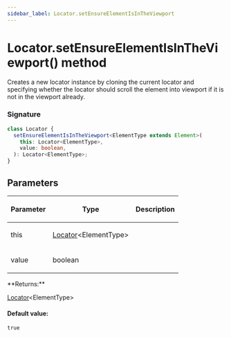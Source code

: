 ```yaml
---
sidebar_label: Locator.setEnsureElementIsInTheViewport
---
```


# Locator.setEnsureElementIsInTheViewport() method

Creates a new locator instance by cloning the current locator and specifying whether the locator should scroll the element into viewport if it is not in the viewport already.

### Signature

```typescript
class Locator {
  setEnsureElementIsInTheViewport<ElementType extends Element>(
    this: Locator<ElementType>,
    value: boolean,
  ): Locator<ElementType>;
}
```

## Parameters

<table><thead><tr><th>

Parameter

</th><th>

Type

</th><th>

Description

</th></tr></thead>
<tbody><tr><td>

this

</td><td>

[Locator](./puppeteer.locator.md)&lt;ElementType&gt;

</td><td>

</td></tr>
<tr><td>

value

</td><td>

boolean

</td><td>

</td></tr>
</tbody></table>
**Returns:**

[Locator](./puppeteer.locator.md)&lt;ElementType&gt;

#### Default value:

`true`
